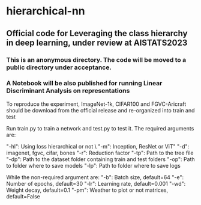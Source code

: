 # hierarchical-nn

## Official code for Leveraging the class hierarchy in deep learning, under review at AISTATS2023

### This is an anonymous directory. The code will be moved to a public directory under acceptance.
### A Notebook will be also published for running Linear Discriminant Analysis on representations

To reproduce the experiment, ImageNet-1k, CIFAR100 and FGVC-Aricraft should be download from the official release and re-organized into train and test

Run train.py to train a network and test.py to test it. The required arguments are:

"-hl": Using loss hierarchical or not \\
"-m": Inception, ResNet or ViT"
"-d": imagenet, fgvc, cifar, bones
"-r": Reduction factor
"-tp": Path to the tree file
"-dp": Path to the dataset folder containing train and test folders
"-op": Path to folder where to save models
"-lp": Path to folder where to save logs

While the non-required argument are:
"-b": Batch size, default=64
"-e": Number of epochs, default=30
"-lr": Learning rate, default=0.001
"-wd": Weight decay, default=0.1
"-pm": Weather to plot or not matrices, default=False

